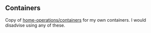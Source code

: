 ## Containers

Copy of [home-operations/containers](https://github.com/home-operations/containers) for my own containers. I would disadvise using any of these.
